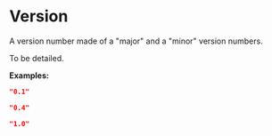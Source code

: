 <!-- ⚠️ GENERATED CONTENT - DO NOT MODIFY DIRECTLY ⚠️ -->

# Version

A version number made of a "major" and a "minor" version numbers.

To be detailed.

**Examples:** 

```json
"0.1"
```

```json
"0.4"
```

```json
"1.0"
```

